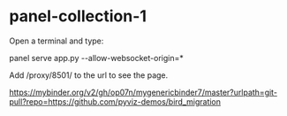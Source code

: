 # panel-collection-1

Open a terminal and type:

panel serve app.py --allow-websocket-origin=*

Add /proxy/8501/ to the url to see the page.

https://mybinder.org/v2/gh/op07n/mygenericbinder7/master?urlpath=git-pull?repo=https://github.com/pyviz-demos/bird_migration
